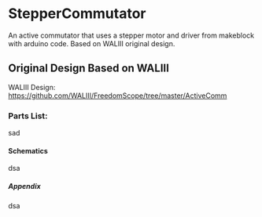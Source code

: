 # StepperCommutator

An active commutator that uses a stepper motor and driver from makeblock with arduino code. Based on WALIII original design.

## Original Design Based on WALIII

WALIII Design: 
https://github.com/WALIII/FreedomScope/tree/master/ActiveComm

### Parts List:
sad
#### Schematics
dsa
##### Appendix 
dsa


